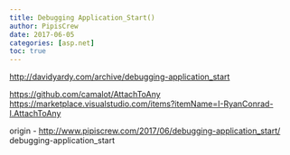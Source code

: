 ```yaml
---
title: Debugging Application_Start()
author: PipisCrew
date: 2017-06-05
categories: [asp.net]
toc: true
---
```


http://davidyardy.com/archive/debugging-application_start

https://github.com/camalot/AttachToAny
https://marketplace.visualstudio.com/items?itemName=I-RyanConrad-I.AttachToAny

origin - http://www.pipiscrew.com/2017/06/debugging-application_start/ debugging-application_start